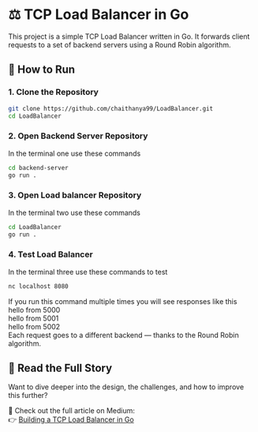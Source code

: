 # ⚖️ TCP Load Balancer in Go

This project is a simple TCP Load Balancer written in Go. It forwards client requests to a set of backend servers using a Round Robin algorithm.


## 🚀 How to Run

### 1. Clone the Repository

```bash
git clone https://github.com/chaithanya99/LoadBalancer.git
cd LoadBalancer
```
### 2. Open Backend Server Repository
In the terminal one use these commands
```bash
cd backend-server
go run .
```
### 3. Open Load balancer Repository
In the terminal two use these commands
```bash
cd LoadBalancer
go run .
```
### 4. Test Load Balancer
In the terminal three use these commands to test
```bash
nc localhost 8080
```
If you run this command multiple times you will see responses like this  
hello from 5000  
hello from 5001  
hello from 5002  
Each request goes to a different backend — thanks to the Round Robin algorithm.


## 📖 Read the Full Story

Want to dive deeper into the design, the challenges, and how to improve this further?

📰 Check out the full article on Medium:  
👉 [Building a TCP Load Balancer in Go](https://medium.com/@chaithanya970/load-balancer-9e33c2b647f0)
